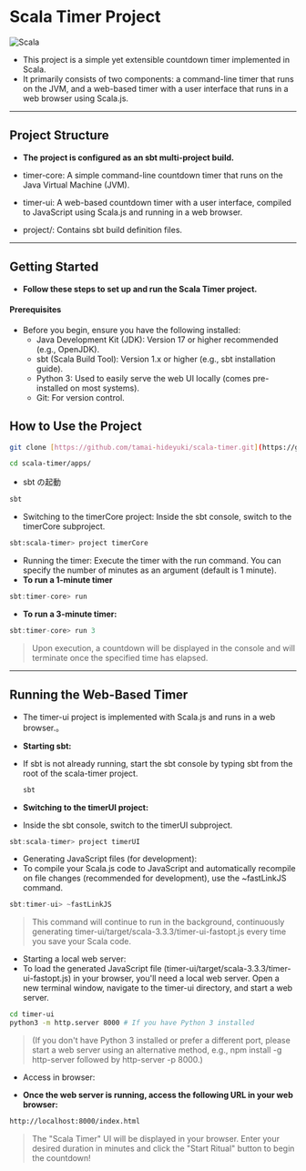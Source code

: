 # Scala Timer Project

![Scala](https://img.shields.io/badge/Scala-3.3.3-red?style=flat-square&logo=scala&logoColor=white)

- This project is a simple yet extensible countdown timer implemented in Scala.
- It primarily consists of two components: a command-line timer that runs on the JVM, and a web-based timer with a user interface that runs in a web browser using Scala.js.

---

## Project Structure

- **The project is configured as an sbt multi-project build.**

- timer-core: A simple command-line countdown timer that runs on the Java Virtual Machine (JVM).
- timer-ui: A web-based countdown timer with a user interface, compiled to JavaScript using Scala.js and running in a web browser.
- project/: Contains sbt build definition files.

---

## Getting Started

- **Follow these steps to set up and run the Scala Timer project.**

#### Prerequisites

- Before you begin, ensure you have the following installed:
  - Java Development Kit (JDK): Version 17 or higher recommended (e.g., OpenJDK).
  - sbt (Scala Build Tool): Version 1.x or higher (e.g., sbt installation guide).
  - Python 3: Used to easily serve the web UI locally (comes pre-installed on most systems).
  - Git: For version control.

## How to Use the Project

```bash
git clone [https://github.com/tamai-hideyuki/scala-timer.git](https://github.com/tamai-hideyuki/scala-timer.git)

cd scala-timer/apps/
```

- sbt の起動

```bash
sbt
```

- Switching to the timerCore project: Inside the sbt console, switch to the timerCore subproject.

```bash
sbt:scala-timer> project timerCore
```

- Running the timer: Execute the timer with the run command. You can specify the number of minutes as an argument (default is 1 minute).
- **To run a 1-minute timer**
```Scala
sbt:timer-core> run
```
- **To run a 3-minute timer:**
```Scala
sbt:timer-core> run 3
```
>Upon execution, a countdown will be displayed in the console and will terminate once the specified time has elapsed.


---

## Running the Web-Based Timer

- The timer-ui project is implemented with Scala.js and runs in a web browser.。

- **Starting sbt:**

- If sbt is not already running, start the sbt console by typing sbt from the root of the scala-timer project.
   ```bash
   sbt
   ```

- **Switching to the timerUI project:**
- Inside the sbt console, switch to the timerUI subproject.
```Scala
sbt:scala-timer> project timerUI
```

- Generating JavaScript files (for development):
- To compile your Scala.js code to JavaScript and automatically recompile on file changes (recommended for development), use the ~fastLinkJS command.

```Scala
sbt:timer-ui> ~fastLinkJS
```
>This command will continue to run in the background, continuously generating timer-ui/target/scala-3.3.3/timer-ui-fastopt.js every time you save your Scala code.

- Starting a local web server:
- To load the generated JavaScript file (timer-ui/target/scala-3.3.3/timer-ui-fastopt.js) in your browser, you'll need a local web server. Open a new terminal window, navigate to the timer-ui directory, and start a web server.

```bash
cd timer-ui
python3 -m http.server 8000 # If you have Python 3 installed
```
>(If you don't have Python 3 installed or prefer a different port, please start a web server using an alternative method, e.g., npm install -g http-server followed by http-server -p 8000.)

- Access in browser:

- **Once the web server is running, access the following URL in your web browser:**
```bash
http://localhost:8000/index.html
```

>The "Scala Timer" UI will be displayed in your browser. Enter your desired duration in minutes and click the "Start Ritual" button to begin the countdown!
